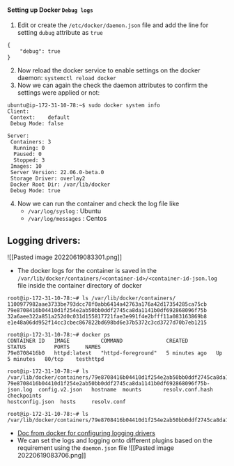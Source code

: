 #### Setting up Docker `Debug logs`

1. Edit or create the `/etc/docker/daemon.json`   file and add the line for setting `dubug`  attribute as `true`
```
{
	"debug": true
}
```

2. Now reload the docker service to enable settings on the docker daemon: `systemctl reload docker `
3. Now we can again the check the daemon attributes to confirm the settings were applied or not:
```
ubuntu@ip-172-31-10-78:~$ sudo docker system info
Client:
 Context:    default
 Debug Mode: false

Server:
 Containers: 3
  Running: 0
  Paused: 0
  Stopped: 3
 Images: 10
 Server Version: 22.06.0-beta.0
 Storage Driver: overlay2
 Docker Root Dir: /var/lib/docker
 Debug Mode: true

```

4. Now we can run the container and check the log file like
	- `/var/log/syslog` : Ubuntu
	- `/var/log/messages` :  Centos



## Logging drivers:
![[Pasted image 20220619083301.png]]

- The docker logs for the container is saved in the `/var/lib/docker/containers/<container-id>/<container-id-json.log` file inside the container directory of docker
```
root@ip-172-31-10-78:~# ls /var/lib/docker/containers/
1100977982aae3733be793dcc78f0abb6414a42763a176a42d17354285ca75cb  79e8708416b04410d1f254e2ab50bb0ddf2745ca8da1141b0df692868096f75b
32a6aee322a851a252d0c031d155817721fae3e991f4e2bfff11a083163869b8  e1e48a06dd952f14cc3cbec867822bd698bd6e37b5372c3cd3727d70b7eb1215

root@ip-172-31-10-78:~# docker ps
CONTAINER ID   IMAGE          COMMAND              CREATED         STATUS         PORTS     NAMES
79e8708416b0   httpd:latest   "httpd-foreground"   5 minutes ago   Up 5 minutes   80/tcp    testhttpd

root@ip-172-31-10-78:~# ls /var/lib/docker/containers/79e8708416b04410d1f254e2ab50bb0ddf2745ca8da1141b0df692868096f75b/
79e8708416b04410d1f254e2ab50bb0ddf2745ca8da1141b0df692868096f75b-json.log  config.v2.json   hostname  mounts       resolv.conf.hash
checkpoints                                                                hostconfig.json  hosts     resolv.conf

root@ip-172-31-10-78:~# ls /var/lib/docker/containers/79e8708416b04410d1f254e2ab50bb0ddf2745ca8da1141b0df692868096f75b/
```



- [Doc from docker for configuring logging drivers](https://docs.docker.com/config/containers/logging/configure/) 
- We can set the logs and logging onto different plugins based on the requirement using the `daemon.json`  file
![[Pasted image 20220619083706.png]]